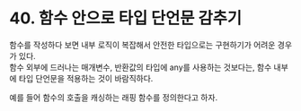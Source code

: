 # 40. 함수 안으로 타입 단언문 감추기

함수를 작성하다 보면 내부 로직이 복잡해서 안전한 타입으로는 구현하기가 어려운 경우가 있다.  
함수 외부에 드러나는 매개변수, 반환값의 타입에 any를 사용하는 것보다는, 함수 내부에 타입 단언문을 적용하는 것이 바람직하다.  

예를 들어 함수의 호출을 캐싱하는 래핑 함수를 정의한다고 하자.
